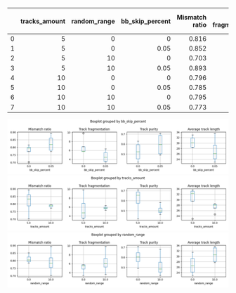 |    |   tracks_amount |   random_range |   bb_skip_percent |   Mismatch ratio |   Track fragmentation |   Track purity |   Average track length |
|---:|----------------:|---------------:|------------------:|-----------------:|----------------------:|---------------:|-----------------------:|
|  0 |               5 |              0 |              0    |            0.816 |                   5.8 |          0.628 |                   31.6 |
|  1 |               5 |              0 |              0.05 |            0.852 |                   3.4 |          0.707 |                   23   |
|  2 |               5 |             10 |              0    |            0.703 |                   9.8 |          0.422 |                   33   |
|  3 |               5 |             10 |              0.05 |            0.893 |                   3.6 |          0.682 |                   33.6 |
|  4 |              10 |              0 |              0    |            0.796 |                   5.8 |          0.583 |                   28.5 |
|  5 |              10 |              0 |              0.05 |            0.785 |                   5.3 |          0.491 |                   24.6 |
|  6 |              10 |             10 |              0    |            0.795 |                   5.8 |          0.464 |                   28.3 |
|  7 |              10 |             10 |              0.05 |            0.773 |                   6.3 |          0.508 |                   27.7 |

![Boxplot](metrics_figures/boxplot_bb_skip_percent_strong.png)
![Boxplot](metrics_figures/boxplot_tracks_amount_strong.png)
![Boxplot](metrics_figures/boxplot_random_range_strong.png)
